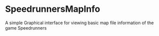 # SpeedrunnersMapInfo
A simple Graphical interface for viewing basic map file information of the game Speedrunners
